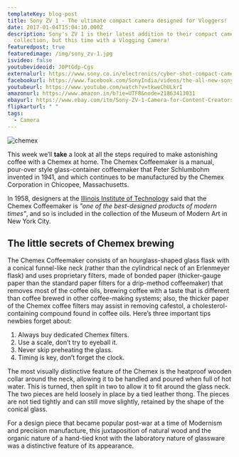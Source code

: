 ```yaml
---
templateKey: blog-post
title: Sony ZV 1 - The ultimate compact camera designed for Vloggers!
date: 2017-01-04T15:04:10.000Z
description: Sony's ZV 1 is their latest addition to their compact cameras
  collection, but this time with a Vlogging Camera!
featuredpost: true
featuredimage: /img/sony_zv-1.jpg
isvideo: false
youtubevideoid: J0PtGdp-Cgs
externalurl: https://www.sony.co.in/electronics/cyber-shot-compact-cameras/zv-1
facebookurl: https://www.facebook.com/SonyIndia/videos/the-all-new-sony-zv-1-vlog-camera/2675824929403354/
youtubeurl: https://www.youtube.com/watch?v=tkweChULkrI
amazonurl: https://www.amazon.in/b?ie=UTF8&node=21863413031
ebayurl: https://www.ebay.com/itm/Sony-ZV-1-Camera-for-Content-Creators-and-Vloggers/283909436028
flipkarturl: " "
tags:
  - Camera
---
```

![chemex](/img/chemex.jpg)

This week we’ll **take** a look at all the steps required to make astonishing coffee with a Chemex at home. The Chemex Coffeemaker is a manual, pour-over style glass-container coffeemaker that Peter Schlumbohm invented in 1941, and which continues to be manufactured by the Chemex Corporation in Chicopee, Massachusetts.

In 1958, designers at the [Illinois Institute of Technology](https://www.spacefarm.digital) said that the Chemex Coffeemaker is _"one of the best-designed products of modern times"_, and so is included in the collection of the Museum of Modern Art in New York City.

## The little secrets of Chemex brewing

The Chemex Coffeemaker consists of an hourglass-shaped glass flask with a conical funnel-like neck (rather than the cylindrical neck of an Erlenmeyer flask) and uses proprietary filters, made of bonded paper (thicker-gauge paper than the standard paper filters for a drip-method coffeemaker) that removes most of the coffee oils, brewing coffee with a taste that is different than coffee brewed in other coffee-making systems; also, the thicker paper of the Chemex coffee filters may assist in removing cafestol, a cholesterol-containing compound found in coffee oils. Here’s three important tips newbies forget about:

1. Always buy dedicated Chemex filters.
2. Use a scale, don’t try to eyeball it.
3. Never skip preheating the glass.
4. Timing is key, don’t forget the clock.

The most visually distinctive feature of the Chemex is the heatproof wooden collar around the neck, allowing it to be handled and poured when full of hot water. This is turned, then split in two to allow it to fit around the glass neck. The two pieces are held loosely in place by a tied leather thong. The pieces are not tied tightly and can still move slightly, retained by the shape of the conical glass.

For a design piece that became popular post-war at a time of Modernism and precision manufacture, this juxtaposition of natural wood and the organic nature of a hand-tied knot with the laboratory nature of glassware was a distinctive feature of its appearance.
